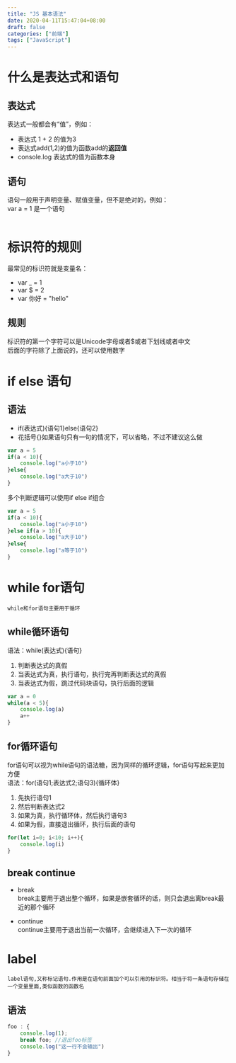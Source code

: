 ```yaml
---
title: "JS 基本语法"
date: 2020-04-11T15:47:04+08:00
draft: false
categories: ["前端"]
tags: ["JavaScript"]
---
```


# 什么是表达式和语句
## 表达式
表达式一般都会有“值”，例如：  
* 表达式 1 + 2 的值为3
* 表达式add(1,2)的值为函数add的**返回值**
* console.log 表达式的值为函数本身  
## 语句
语句一般用于声明变量、赋值变量，但不是绝对的，例如：  
var a = 1 是一个语句  
<br/>

# 标识符的规则
最常见的标识符就是变量名：  
* var _ = 1  
* var $ = 2
* var 你好 = "hello"  

## 规则  
标识符的第一个字符可以是Unicode字母或者$或者下划线或者中文  
后面的字符除了上面说的，还可以使用数字  

# if else 语句
## 语法
* if(表达式){语句1}else{语句2}
* 花括号{}如果语句只有一句的情况下，可以省略，不过不建议这么做
```JavaScript
var a = 5
if(a < 10){
    console.log("a小于10")
}else{
    console.log("a大于10")
}
```
多个判断逻辑可以使用if else if组合
```JavaScript
var a = 5
if(a < 10){
    console.log("a小于10")
}else if(a > 10){
    console.log("a大于10")
}else{
    console.log("a等于10")
}
```
# while for语句  
    while和for语句主要用于循环  

## while循环语句
语法：while(表达式){语句}

1. 判断表达式的真假
2. 当表达式为真，执行语句，执行完再判断表达式的真假
3. 当表达式为假，跳过代码块语句，执行后面的逻辑
```JavaScript
var a = 0
while(a < 5){
    console.log(a)
    a++
}
```
## for循环语句
for语句可以视为while语句的语法糖，因为同样的循环逻辑，for语句写起来更加方便  
语法：for(语句1;表达式2;语句3){循环体}  
1. 先执行语句1
2. 然后判断表达式2
3. 如果为真，执行循环体，然后执行语句3
4. 如果为假，直接退出循环，执行后面的语句
```JavaScript
for(let i=0; i<10; i++){
    console.log(i)
}
```
## break continue
* break  
    break主要用于退出整个循环，如果是嵌套循环的话，则只会退出离break最近的那个循环  

* continue  
    continue主要用于退出当前一次循环，会继续进入下一次的循环  

# label
    label语句,又称标记语句.作用是在语句前面加个可以引用的标识符。相当于将一条语句存储在一个变量里面,类似函数的函数名  

## 语法
```JavaScript
foo : {
    console.log(1);
    break foo; //退出foo标签
    console.log("这一行不会输出")
}
```